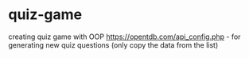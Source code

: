 # quiz-game
creating quiz game with OOP
https://opentdb.com/api_config.php - for generating new quiz questions (only copy the data from the list)

